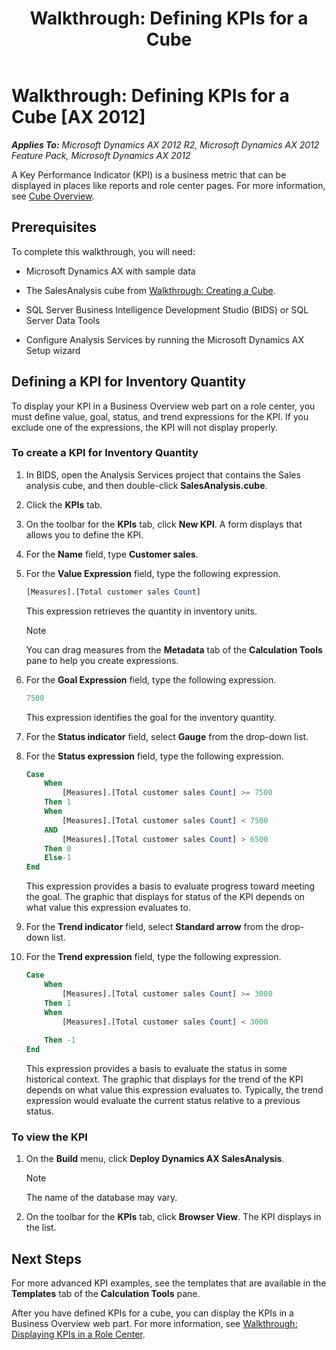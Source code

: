 ﻿---
title: 'Walkthrough: Defining KPIs for a Cube'
TOCTitle: 'Walkthrough: Defining KPIs for a Cube'
ms:assetid: 4cfcf1ab-7771-46ef-a5e1-c5db3c9bf03c
ms:mtpsurl: https://technet.microsoft.com/en-us/library/Dd261469(v=AX.60)
ms:contentKeyID: 28119352
ms.date: 07/17/2013
mtps_version: v=AX.60
dev_langs:
- sql
---

# Walkthrough: Defining KPIs for a Cube [AX 2012]


_**Applies To:** Microsoft Dynamics AX 2012 R2, Microsoft Dynamics AX 2012 Feature Pack, Microsoft Dynamics AX 2012_

A Key Performance Indicator (KPI) is a business metric that can be displayed in places like reports and role center pages. For more information, see [Cube Overview](cube-overview.md).

## Prerequisites

To complete this walkthrough, you will need:

  - Microsoft Dynamics AX with sample data

  - The SalesAnalysis cube from [Walkthrough: Creating a Cube](walkthrough-creating-a-cube.md).

  - SQL Server Business Intelligence Development Studio (BIDS) or SQL Server Data Tools

  - Configure Analysis Services by running the Microsoft Dynamics AX Setup wizard

## Defining a KPI for Inventory Quantity

To display your KPI in a Business Overview web part on a role center, you must define value, goal, status, and trend expressions for the KPI. If you exclude one of the expressions, the KPI will not display properly.

### To create a KPI for Inventory Quantity

1.  In BIDS, open the Analysis Services project that contains the Sales analysis cube, and then double-click **SalesAnalysis.cube**.

2.  Click the **KPIs** tab.

3.  On the toolbar for the **KPIs** tab, click **New KPI**. A form displays that allows you to define the KPI.

4.  For the **Name** field, type **Customer sales**.

5.  For the **Value Expression** field, type the following expression.
    
    ``` sql
    [Measures].[Total customer sales Count]
    ```
    
    This expression retrieves the quantity in inventory units.
    

    > [!NOTE]
    > <P>You can drag measures from the <STRONG>Metadata</STRONG> tab of the <STRONG>Calculation Tools</STRONG> pane to help you create expressions.</P>



6.  For the **Goal Expression** field, type the following expression.
    
    ``` sql
    7500
    ```
    
    This expression identifies the goal for the inventory quantity.

7.  For the **Status indicator** field, select **Gauge** from the drop-down list.

8.  For the **Status expression** field, type the following expression.
    
    ``` sql
    Case
        When
            [Measures].[Total customer sales Count] >= 7500
        Then 1
        When
            [Measures].[Total customer sales Count] < 7500
        AND
            [Measures].[Total customer sales Count] > 6500
        Then 0
        Else-1
    End
    ```
    
    This expression provides a basis to evaluate progress toward meeting the goal. The graphic that displays for status of the KPI depends on what value this expression evaluates to.

9.  For the **Trend indicator** field, select **Standard arrow** from the drop-down list.

10. For the **Trend expression** field, type the following expression.
    
    ``` sql
    Case
        When
            [Measures].[Total customer sales Count] >= 3000
        Then 1
        When
            [Measures].[Total customer sales Count] < 3000
        
        Then -1
    End
    ```
    
    This expression provides a basis to evaluate the status in some historical context. The graphic that displays for the trend of the KPI depends on what value this expression evaluates to. Typically, the trend expression would evaluate the current status relative to a previous status.

### To view the KPI

1.  On the **Build** menu, click **Deploy Dynamics AX SalesAnalysis**.
    

    > [!NOTE]
    > <P>The name of the database may vary.</P>



2.  On the toolbar for the **KPIs** tab, click **Browser View**. The KPI displays in the list.

## Next Steps

For more advanced KPI examples, see the templates that are available in the **Templates** tab of the **Calculation Tools** pane.

After you have defined KPIs for a cube, you can display the KPIs in a Business Overview web part. For more information, see [Walkthrough: Displaying KPIs in a Role Center](walkthrough-displaying-kpis-in-a-role-center.md).

